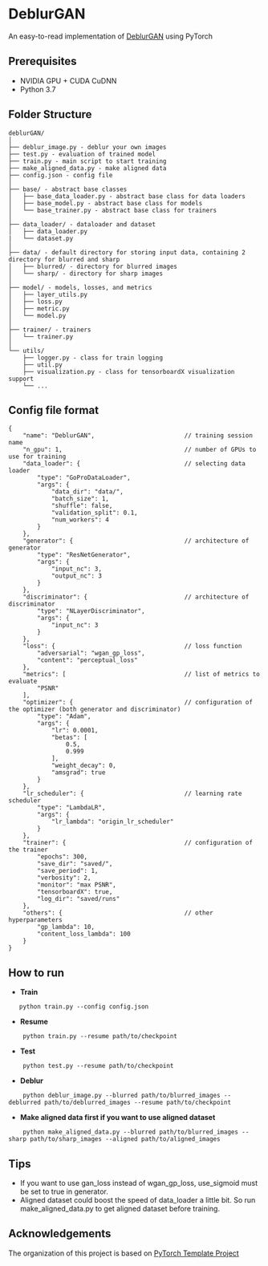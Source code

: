# DeblurGAN

An easy-to-read implementation of [DeblurGAN](https://arxiv.org/pdf/1711.07064.pdf) using PyTorch

## Prerequisites
- NVIDIA GPU + CUDA CuDNN
- Python 3.7

## Folder Structure
  ```
  deblurGAN/
  │
  ├── deblur_image.py - deblur your own images
  ├── test.py - evaluation of trained model
  ├── train.py - main script to start training
  ├── make_aligned_data.py - make aligned data
  ├── config.json - config file
  │
  ├── base/ - abstract base classes
  │   ├── base_data_loader.py - abstract base class for data loaders
  │   ├── base_model.py - abstract base class for models
  │   └── base_trainer.py - abstract base class for trainers
  │
  ├── data_loader/ - dataloader and dataset
  │   ├── data_loader.py
  |   └── dataset.py 
  │
  ├── data/ - default directory for storing input data, containing 2 directory for blurred and sharp
  │   ├── blurred/ - directory for blurred images
  │   └── sharp/ - directory for sharp images
  │
  ├── model/ - models, losses, and metrics
  │   ├── layer_utils.py
  │   ├── loss.py
  │   ├── metric.py
  │   └── model.py
  │
  ├── trainer/ - trainers
  │   └── trainer.py
  │
  └── utils/
      ├── logger.py - class for train logging
      ├── util.py
      ├── visualization.py - class for tensorboardX visualization support
      └── ...
  ```

## Config file format
```
{
    "name": "DeblurGAN",                         // training session name
    "n_gpu": 1,                                  // number of GPUs to use for training
    "data_loader": {                             // selecting data loader
        "type": "GoProDataLoader",
        "args": {
            "data_dir": "data/",
            "batch_size": 1,
            "shuffle": false,
            "validation_split": 0.1,
            "num_workers": 4
        }
    },
    "generator": {                               // architecture of generator
        "type": "ResNetGenerator",
        "args": {
            "input_nc": 3,
            "output_nc": 3
        }
    },
    "discriminator": {                           // architecture of discriminator
        "type": "NLayerDiscriminator",
        "args": {
            "input_nc": 3
        }
    },
    "loss": {                                    // loss function
        "adversarial": "wgan_gp_loss",
        "content": "perceptual_loss"
    },
    "metrics": [                                 // list of metrics to evaluate 
        "PSNR"
    ],
    "optimizer": {                               // configuration of the optimizer (both generator and discriminator)
        "type": "Adam",
        "args": {
            "lr": 0.0001,
            "betas": [
                0.5,
                0.999
            ],
            "weight_decay": 0,
            "amsgrad": true
        }
    },
    "lr_scheduler": {                            // learning rate scheduler
        "type": "LambdaLR",
        "args": {
            "lr_lambda": "origin_lr_scheduler"
        }
    },
    "trainer": {                                 // configuration of the trainer
        "epochs": 300,
        "save_dir": "saved/",
        "save_period": 1,
        "verbosity": 2,
        "monitor": "max PSNR",
        "tensorboardX": true,
        "log_dir": "saved/runs"
    },
    "others": {                                  // other hyperparameters
        "gp_lambda": 10,
        "content_loss_lambda": 100
    }
}
```

## How to run
* **Train**
 ```
    python train.py --config config.json
 ```
 
* **Resume**
```
    python train.py --resume path/to/checkpoint
```

* **Test**
```
    python test.py --resume path/to/checkpoint
```

* **Deblur**
```
    python deblur_image.py --blurred path/to/blurred_images --deblurred path/to/deblurred_images --resume path/to/checkpoint
```

* **Make aligned data first if you want to use aligned dataset**
```
    python make_aligned_data.py --blurred path/to/blurred_images --sharp path/to/sharp_images --aligned path/to/aligned_images
```

## Tips
- If you want to use gan_loss instead of wgan_gp_loss, use_sigmoid must be set to true in generator.
- Aligned dataset could boost the speed of data_loader a little bit. So run make_aligned_data.py to get aligned dataset before training.



## Acknowledgements
The organization of this project is based on [PyTorch Template Project](https://github.com/victoresque/pytorch-template)